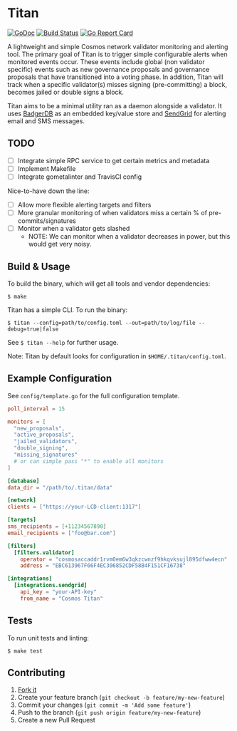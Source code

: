 # Titan

[![GoDoc](https://godoc.org/github.com/alexanderbez/titan?status.svg)](https://godoc.org/github.com/alexanderbez/titan)
[![Build Status](https://travis-ci.org/alexanderbez/titan.svg?branch=master)](https://travis-ci.org/alexanderbez/titan)
[![Go Report Card](https://goreportcard.com/badge/github.com/alexanderbez/titan)](https://goreportcard.com/report/github.com/alexanderbez/titan)

A lightweight and simple Cosmos network validator monitoring and alerting tool.
The primary goal of Titan is to trigger simple configurable alerts when monitored
events occur. These events include global (non validator specific) events such as new
governance proposals and governance proposals that have transitioned into a voting
phase. In addition, Titan will track when a specific validator(s) misses signing
(pre-committing) a block, becomes jailed or double signs a block.

Titan aims to be a minimal utility ran as a daemon alongside a validator. It uses
[BadgerDB](https://github.com/dgraph-io/badger) as an embedded key/value store
and [SendGrid](https://sendgrid.com/) for alerting email and SMS messages.

## TODO

- [ ] Integrate simple RPC service to get certain metrics and metadata
- [ ] Implement Makefile
- [ ] Integrate gometalinter and TravisCI config

Nice-to-have down the line:

- [ ] Allow more flexible alerting targets and filters
- [ ] More granular monitoring of when validators miss a certain % of pre-commits/signatures
- [ ] Monitor when a validator gets slashed
  - NOTE: We can monitor when a validator decreases in power, but this would get
  very noisy.

## Build & Usage

To build the binary, which will get all tools and vendor dependencies:

```shell
$ make
```

Titan has a simple CLI. To run the binary:

```shell
$ titan --config=path/to/config.toml --out=path/to/log/file --debug=true|false
```

See `$ titan --help` for further usage.

Note: Titan by default looks for configuration in `$HOME/.titan/config.toml`.

## Example Configuration

See `config/template.go` for the full configuration template.

```toml
poll_interval = 15

monitors = [
  "new_proposals",
  "active_proposals",
  "jailed_validators",
  "double_signing",
  "missing_signatures"
  # or can simple pass "*" to enable all monitors
]

[database]
data_dir = "/path/to/.titan/data"

[network]
clients = ["https://your-LCD-client:1317"]

[targets]
sms_recipients = [+11234567890]
email_recipients = ["foo@bar.com"]

[filters]
  [filters.validator]
    operator = "cosmosaccaddr1rvm0em6w3qkzcwnzf9hkqvksujl895dfww4ecn"
    address = "EBC613967F66F4EC306852CDF58B4F151CF16738"

[integrations]
  [integrations.sendgrid]
    api_key = "your-API-key"
    from_name = "Cosmos Titan"
```

## Tests

To run unit tests and linting:

```shell
$ make test
```

## Contributing

1. [Fork it](https://github.com/alexanderbez/titan/fork)
2. Create your feature branch (`git checkout -b feature/my-new-feature`)
3. Commit your changes (`git commit -m 'Add some feature'`)
4. Push to the branch (`git push origin feature/my-new-feature`)
5. Create a new Pull Request
